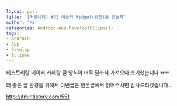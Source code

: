 ```yaml
---
layout: post
title: '[커뮤니티] #33 어플의 Widget(위젯)을 만들자'
author: 'Mir'
categories: Android-App-Develop(Eclipse1)
tags:
- Android
- App
- Develop
- Eclipse
---
```



<script> location.href='https://cafe.naver.com/develoid/491996' ; </script>

<p>티스토리랑 네이버 카페랑 글 양식이 너무 달라서 가져오다 포기했습니다 ㅠㅠ</p>
<p>더 좋은 글 환경을 위해서 이번글은 원본글에서 읽어주시면 감사드리겠습니다..</p>
<p><a href="http://itmir.tistory.com/551">http://itmir.tistory.com/551</a></p>
